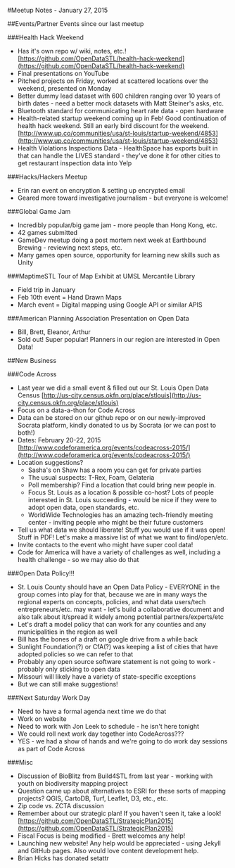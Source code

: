#Meetup Notes - January 27, 2015

##Events/Partner Events since our last meetup

###Health Hack Weekend

+ Has it's own repo w/ wiki, notes, etc.! [https://github.com/OpenDataSTL/health-hack-weekend](https://github.com/OpenDataSTL/health-hack-weekend)
+ Final presentations on YouTube
+ Pitched projects on Friday, worked at scattered locations over the weekend, presented on Monday
+ Better dummy lead dataset with 600 children ranging over 10 years of birth dates - need a better mock datasets with Matt Steiner's asks, etc.
+ Bluetooth standard for communicating heart rate data - open hardware
+ Health-related startup weekend coming up in Feb!  Good continuation of health hack weekend.  Still an early bird discount for the weekend. [http://www.up.co/communities/usa/st-louis/startup-weekend/4853](http://www.up.co/communities/usa/st-louis/startup-weekend/4853)
+ Health Violations Inspections Data - HealthSpace has exports built in that can handle the LIVES standard - they've done it for other cities to get restaurant inspection data into Yelp

###Hacks/Hackers Meetup

+ Erin ran event on encryption & setting up encrypted email
+ Geared more toward investigative journalism - but everyone is welcome!

###Global Game Jam

+ Incredibly popular/big game jam - more people than Hong Kong, etc.
+ 42 games submitted
+ GameDev meetup doing a post mortem next week at Earthbound Brewing - reviewing next steps, etc.
+ Many games open source, opportunity for learning new skills such as Unity

###MaptimeSTL Tour of Map Exhibit at UMSL Mercantile Library

+ Field trip in January
+ Feb 10th event = Hand Drawn Maps
+ March event = Digital mapping using Google API or similar APIS

###American Planning Association Presentation on Open Data

+ Bill, Brett, Eleanor, Arthur
+ Sold out! Super popular! Planners in our region are interested in Open Data!

##New Business

###Code Across
+ Last year we did a small event & filled out our St. Louis Open Data Census [http://us-city.census.okfn.org/place/stlouis](http://us-city.census.okfn.org/place/stlouis)
+ Focus on a data-a-thon for Code Across
+ Data can be stored on our github repo or on our newly-improved Socrata platform, kindly donated to us by Socrata (or we can post to both!)
+ Dates: February 20-22, 2015 [http://www.codeforamerica.org/events/codeacross-2015/](http://www.codeforamerica.org/events/codeacross-2015/)
+ Location suggestions? 
    + Sasha's on Shaw has a room you can get for private parties
    + The usual suspects: T-Rex, Foam, Gelateria
    + Poll membership? Find a location that could bring new people in.
    + Focus St. Louis as a location & possible co-host? Lots of people interested in St. Louis succeeding - would be nice if they were to adopt open data, open standards, etc.
    + WorldWide Technologies has an amazing tech-friendly meeting center - inviting people who might be their future customers
+ Tell us what data we should liberate!  Stuff you would use if it was open!  Stuff in PDF!  Let's make a massive list of what we want to find/open/etc.
+ Invite contacts to the event who might have super cool data!
+ Code for America will have a variety of challenges as well, including a health challenge - so we may also do that

###Open Data Policy!!!
+ St. Louis County should have an Open Data Policy - EVERYONE in the group comes into play for that, because we are in many ways the regional experts on concepts, policies, and what data users/tech entrepreneurs/etc. may want - let's build a collaborative document and also talk about it/spread it widely among potential partners/experts/etc
+ Let's draft a model policy that can work for any counties and any municipalities in the region as well
+ Bill has the bones of a draft on google drive from a while back
+ Sunlight Foundation(?) or CfA(?) was keeping a list of cities that have adopted policies so we can refer to that
+ Probably any open source software statement is not going to work - probably only sticking to open data
+ Missouri will likely have a variety of state-specific exceptions
+ But we can still make suggestions!

###Next Saturday Work Day 
+ Need to have a formal agenda next time we do that
+ Work on website
+ Need to work with Jon Leek to schedule - he isn't here tonight
+ We could roll next work day together into CodeAcross???
+ YES - we had a show of hands and we're going to do work day sessions as part of Code Across

###Misc
+ Discussion of BioBlitz from Build4STL from last year - working with youth on biodiversity mapping project
+ Question came up about alternatives to ESRI for these sorts of mapping projects?  QGIS, CartoDB, Turf, Leaflet, D3, etc., etc.
+ Zip code vs. ZCTA discussion
+ Remember about our strategic plan! If you haven't seen it, take a look! [https://github.com/OpenDataSTL/StrategicPlan2015](https://github.com/OpenDataSTL/StrategicPlan2015)
+ Fiscal Focus is being modified - Brett welcomes any help!
+ Launching new website! Any help would be appreciated - using Jekyll and GitHub pages.  Also would love content development help.
+ Brian Hicks has donated setattr
